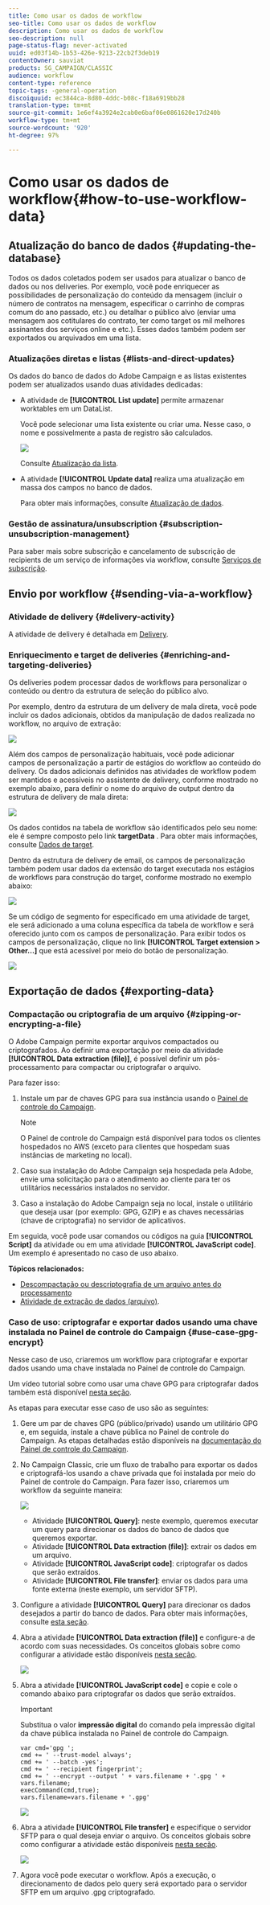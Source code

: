 ```yaml
---
title: Como usar os dados de workflow
seo-title: Como usar os dados de workflow
description: Como usar os dados de workflow
seo-description: null
page-status-flag: never-activated
uuid: ed03f14b-1b53-426e-9213-22cb2f3deb19
contentOwner: sauviat
products: SG_CAMPAIGN/CLASSIC
audience: workflow
content-type: reference
topic-tags: -general-operation
discoiquuid: ec3844ca-8d80-4ddc-b08c-f18a6919bb28
translation-type: tm+mt
source-git-commit: 1e6ef4a3924e2cab0e6baf06e0861620e17d240b
workflow-type: tm+mt
source-wordcount: '920'
ht-degree: 97%

---
```



# Como usar os dados de workflow{#how-to-use-workflow-data}

## Atualização do banco de dados {#updating-the-database}

Todos os dados coletados podem ser usados para atualizar o banco de dados ou nos deliveries. Por exemplo, você pode enriquecer as possibilidades de personalização do conteúdo da mensagem (incluir o número de contratos na mensagem, especificar o carrinho de compras comum do ano passado, etc.) ou detalhar o público alvo (enviar uma mensagem aos cotitulares do contrato, ter como target os mil melhores assinantes dos serviços online e etc.). Esses dados também podem ser exportados ou arquivados em uma lista.

### Atualizações diretas e listas {#lists-and-direct-updates}

Os dados do banco de dados do Adobe Campaign e as listas existentes podem ser atualizados usando duas atividades dedicadas:

* A atividade de **[!UICONTROL List update]** permite armazenar worktables em um DataList.

   Você pode selecionar uma lista existente ou criar uma. Nesse caso, o nome e possivelmente a pasta de registro são calculados.

   ![](assets/s_user_create_list.png)

   Consulte [Atualização da lista](../../workflow/using/list-update.md).

* A atividade **[!UICONTROL Update data]** realiza uma atualização em massa dos campos no banco de dados.

   Para obter mais informações, consulte [Atualização de dados](../../workflow/using/update-data.md).

### Gestão de assinatura/unsubscription {#subscription-unsubscription-management}

Para saber mais sobre subscrição e cancelamento de subscrição de recipients de um serviço de informações via workflow, consulte [Serviços de subscrição](../../workflow/using/subscription-services.md).

## Envio por workflow {#sending-via-a-workflow}

### Atividade de delivery {#delivery-activity}

A atividade de delivery é detalhada em [Delivery](../../workflow/using/delivery.md).

### Enriquecimento e target de deliveries {#enriching-and-targeting-deliveries}

Os deliveries podem processar dados de workflows para personalizar o conteúdo ou dentro da estrutura de seleção do público alvo.

Por exemplo, dentro da estrutura de um delivery de mala direta, você pode incluir os dados adicionais, obtidos da manipulação de dados realizada no workflow, no arquivo de extração:

![](assets/s_advuser_add_data_postal_mail.png)

Além dos campos de personalização habituais, você pode adicionar campos de personalização a partir de estágios do workflow ao conteúdo do delivery. Os dados adicionais definidos nas atividades de workflow podem ser mantidos e acessíveis no assistente de delivery, conforme mostrado no exemplo abaixo, para definir o nome do arquivo de output dentro da estrutura de delivery de mala direta:

![](assets/s_advuser_using_additional_data.png)

Os dados contidos na tabela de workflow são identificados pelo seu nome: ele é sempre composto pelo link **targetData** . Para obter mais informações, consulte [Dados de target](../../workflow/using/data-life-cycle.md#target-data).

Dentro da estrutura de delivery de email, os campos de personalização também podem usar dados da extensão do target executada nos estágios de workflows para construção do target, conforme mostrado no exemplo abaixo:

![](assets/s_advuser_add_data_email.png)

Se um código de segmento for especificado em uma atividade de target, ele será adicionado a uma coluna específica da tabela de workflow e será oferecido junto com os campos de personalização. Para exibir todos os campos de personalização, clique no link **[!UICONTROL Target extension > Other...]** que está acessível por meio do botão de personalização.

![](assets/s_advuser_segment_code_select.png)

## Exportação de dados {#exporting-data}

### Compactação ou criptografia de um arquivo {#zipping-or-encrypting-a-file}

O Adobe Campaign permite exportar arquivos compactados ou criptografados. Ao definir uma exportação por meio da atividade **[!UICONTROL Data extraction (file)]**, é possível definir um pós-processamento para compactar ou criptografar o arquivo.

Para fazer isso:

1. Instale um par de chaves GPG para sua instância usando o [Painel de controle do Campaign](https://docs.adobe.com/content/help/pt-BR/control-panel/using/instances-settings/gpg-keys-management.html#encrypting-data).

   >[!NOTE]
   >
   >O Painel de controle do Campaign está disponível para todos os clientes hospedados no AWS (exceto para clientes que hospedam suas instâncias de marketing no local).

1. Caso sua instalação do Adobe Campaign seja hospedada pela Adobe, envie uma solicitação para o atendimento ao cliente para ter os utilitários necessários instalados no servidor.
1. Caso a instalação do Adobe Campaign seja no local, instale o utilitário que deseja usar (por exemplo: GPG, GZIP) e as chaves necessárias (chave de criptografia) no servidor de aplicativos.

Em seguida, você pode usar comandos ou códigos na guia **[!UICONTROL Script]** da atividade ou em uma atividade **[!UICONTROL JavaScript code]**. Um exemplo é apresentado no caso de uso abaixo.

**Tópicos relacionados:**

* [Descompactação ou descriptografia de um arquivo antes do processamento](../../workflow/using/importing-data.md#unzipping-or-decrypting-a-file-before-processing)
* [Atividade de extração de dados (arquivo)](../../workflow/using/extraction--file-.md).

### Caso de uso: criptografar e exportar dados usando uma chave instalada no Painel de controle do Campaign {#use-case-gpg-encrypt}

Nesse caso de uso, criaremos um workflow para criptografar e exportar dados usando uma chave instalada no Painel de controle do Campaign.

Um vídeo tutorial sobre como usar uma chave GPG para criptografar dados também está disponível [nesta seção](https://docs.adobe.com/content/help/pt-BR/campaign-classic-learn/tutorials/administrating/control-panel-acc/gpg-key-management/using-a-gpg-key-to-encrypt-data.html).

As etapas para executar esse caso de uso são as seguintes:

1. Gere um par de chaves GPG (público/privado) usando um utilitário GPG e, em seguida, instale a chave pública no Painel de controle do Campaign. As etapas detalhadas estão disponíveis na [documentação do Painel de controle do Campaign](https://docs.adobe.com/content/help/pt-BR/control-panel/using/instances-settings/gpg-keys-management.html#encrypting-data).

1. No Campaign Classic, crie um fluxo de trabalho para exportar os dados e criptografá-los usando a chave privada que foi instalada por meio do Painel de controle do Campaign. Para fazer isso, criaremos um workflow da seguinte maneira:

   ![](assets/gpg-workflow-encrypt.png)

   * Atividade **[!UICONTROL Query]**: neste exemplo, queremos executar um query para direcionar os dados do banco de dados que queremos exportar.
   * Atividade **[!UICONTROL Data extraction (file)]**: extrair os dados em um arquivo.
   * Atividade **[!UICONTROL JavaScript code]**: criptografar os dados que serão extraídos.
   * Atividade **[!UICONTROL File transfer]**: enviar os dados para uma fonte externa (neste exemplo, um servidor SFTP).

1. Configure a atividade **[!UICONTROL Query]** para direcionar os dados desejados a partir do banco de dados. Para obter mais informações, consulte [esta seção](../../workflow/using/query.md).

1. Abra a atividade **[!UICONTROL Data extraction (file)]** e configure-a de acordo com suas necessidades. Os conceitos globais sobre como configurar a atividade estão disponíveis [nesta seção](../../workflow/using/extraction--file-.md).

   ![](assets/gpg-data-extraction.png)

1. Abra a atividade **[!UICONTROL JavaScript code]** e copie e cole o comando abaixo para criptografar os dados que serão extraídos.

   >[!IMPORTANT]
   >
   >Substitua o valor **impressão digital** do comando pela impressão digital da chave pública instalada no Painel de controle do Campaign.

   ```
   var cmd='gpg ';
   cmd += ' --trust-model always';
   cmd += ' --batch -yes';
   cmd += ' --recipient fingerprint';
   cmd += ' --encrypt --output ' + vars.filename + '.gpg ' + vars.filename;
   execCommand(cmd,true);
   vars.filename=vars.filename + '.gpg'
   ```

   ![](assets/gpg-script.png)

1. Abra a atividade **[!UICONTROL File transfer]** e especifique o servidor SFTP para o qual deseja enviar o arquivo. Os conceitos globais sobre como configurar a atividade estão disponíveis [nesta seção](../../workflow/using/file-transfer.md).

   ![](assets/gpg-file-transfer.png)

1. Agora você pode executar o workflow. Após a execução, o direcionamento de dados pelo query será exportado para o servidor SFTP em um arquivo .gpg criptografado.

